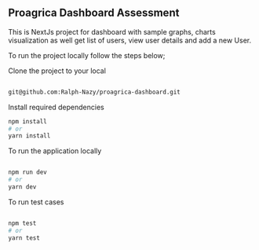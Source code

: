 ## Proagrica Dashboard Assessment

This is NextJs project for dashboard with sample graphs, charts visualization as well get list of users, view user details and add a new User. 

To run the project locally follow the steps below;

Clone the project to your local

```bash

git@github.com:Ralph-Nazy/proagrica-dashboard.git

```

Install required dependencies

```bash
npm install
# or
yarn install 

```
To run the application locally

```bash

npm run dev
# or
yarn dev 

```

To run test cases 

```bash

npm test
# or
yarn test 

```
